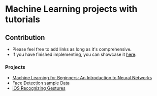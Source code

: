 # Machine Learning projects with tutorials

## Contribution

- Please feel free to add links as long as it's comprehensive.
- If you have finished implementing, you can showcase it [here](https://github.com/unobatbayar/machine-learning/discussions/1).

### Projects

- [Machine Learning for Beginners: An Introduction to Neural Networks](https://victorzhou.com/blog/intro-to-neural-networks/)
- [Face Detection sample Data](https://www.kaggle.com/datasets/dataturks/face-detection-in-images)
- [iOS Recognizing Gestures](https://developer.apple.com/tutorials/sample-apps/getstartedwithmachinelearning-recognizegestures)
